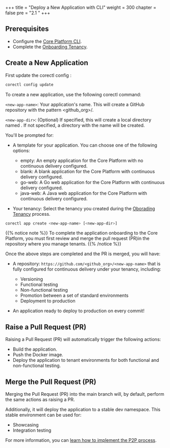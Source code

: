 +++
title = "Deploy a New Application with CLI"
weight = 300
chapter = false
pre = "2.1 "
+++

## Prerequisites

- Configure the [Core Platform CLI](../../corectl/).
- Complete the [Onboarding Tenancy](../onboarding/).

## Create a New Application

First update the corectl config :

```bash
corectl config update
```

To create a new application, use the following corectl command:


`<new-app-name>`: Your application's name. This will create a GitHub repository with the pattern <github_org>/<new-app-name>.


`<new-app-dir>`: (Optional) If specified, this will create a local directory named <new-app-dir>. If not specified, a directory with the name <new-app-name> will be created.

You'll be prompted for:

* A template for your application. You can choose one of the following options:

    * empty: An empty application for the Core Platform with no continuous delivery configured.
    * blank: A blank application for the Core Platform with continuous delivery configured.
    * go-web: A Go web application for the Core Platform with continuous delivery configured.
    * java-web: A Java web application for the Core Platform with continuous delivery configured.

* Your tenancy: Select the tenancy you created during the [Oborading Tenancy](../../onboarding) process.



```bash
corectl app create <new-app-name> [<new-app-dir>]
```

{{% notice note %}}
To complete the application onboarding to the Core Platform, you must first review and merge the pull request (PR)in the repository where you manage tenants.
{{% /notice %}}

Once the above steps are completed and the PR is merged, you will have:

* A repository: `https://github.com/<github_org>/<new-app-name>` that is fully configured for continuous delivery under your tenancy, including:
  * Versioning
  * Functional testing
  * Non-functional testing
  * Promotion between a set of standard environments
  * Deployment to production

* An application ready to deploy to production on every commit!

## Raise a Pull Request (PR)

Raising a Pull Request (PR) will automatically trigger the following actions:

- Build the application.
- Push the Docker image.
- Deploy the application to tenant environments for both functional and non-functional testing.

## Merge the Pull Request (PR)

Merging the Pull Request (PR) into the main branch will, by default, perform the same actions as raising a PR. 

Additionally, it will deploy the application to a stable dev namespace. This stable environment can be used for:

- Showcasing
- Integration testing

For more information, you can [learn how to implement the P2P process](../../../../p2p).

